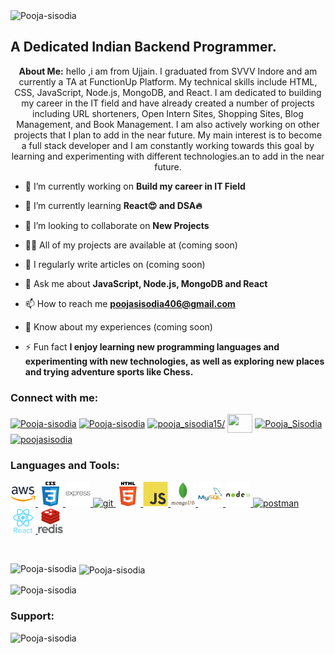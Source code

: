 
<img src="https://komarev.com/ghpvc/?username=Pooja-sisodia&label=Profile%20views&color=0e75b6&style=flat" alt="Pooja-sisodia" />
<h2>A Dedicated Indian Backend Programmer.</h2>

<p align="center"><strong>About Me:</strong> hello ,i am from Ujjain. I graduated from SVVV Indore and am currently a TA at FunctionUp Platform. My technical skills include HTML, CSS, JavaScript, Node.js, MongoDB, and React. I am dedicated to building my career in the IT field and have already created a number of projects including URL shorteners, Open Intern Sites, Shopping Sites, Blog Management, and Book Management. I am also actively working on other projects that I plan to add in the near future. My main interest is to become a full stack developer and I am constantly working towards this goal by learning and experimenting with different technologies.an to add in the near future.</p>

- 🔭 I’m currently working on **Build my career in IT Field**

- 🌱 I’m currently learning **React😍 and DSA🔥**

- 👯 I’m looking to collaborate on **New Projects**

- 👨‍💻 All of my projects are available at (coming soon)

- 📝 I regularly write articles on (coming soon)

- 💬 Ask me about **JavaScript, Node.js, MongoDB and React**

- 📫 How to reach me **poojasisodia406@gmail.com**

- 📄 Know about my experiences (coming soon)

- ⚡ Fun fact **I enjoy learning new programming languages and experimenting with new technologies, as well as exploring new places and trying adventure sports like Chess.**

<h3 align="left">Connect with me:</h3>
<p align="left">
<a href="https://twitter.com/" target="blank"><img align="center" src="https://raw.githubusercontent.com/rahuldkjain/github-profile-readme-generator/master/src/images/icons/Social/twitter.svg" alt="Pooja-sisodia" height="30" width="40" /></a>
<a href="https://linkedin.com/in/pooja-sisodia" target="blank"><img align="center" src="https://raw.githubusercontent.com/rahuldkjain/github-profile-readme-generator/master/src/images/icons/Social/linked-in-alt.svg" alt="Pooja-sisodia" height="30" width="40" /></a>
<a href="https://instagram.com/pooja_sisodia15/" target="blank"><img align="center" src="https://raw.githubusercontent.com/rahuldkjain/github-profile-readme-generator/master/src/images/icons/Social/instagram.svg" alt="pooja_sisodia15/" height="30" width="40" /></a>
<a href="https://www.hackerrank.com/" target="blank"><img align="center" src="https://raw.githubusercontent.com/rahuldkjain/github-profile-readme-generator/master/src/images/icons/Social/hackerrank.svg" alt="" height="30" width="40" /></a>
<a href="https://www.leetcode.com/Pooja_Sisodia" target="blank"><img align="center" src="https://raw.githubusercontent.com/rahuldkjain/github-profile-readme-generator/master/src/images/icons/Social/leet-code.svg" alt="Pooja_Sisodia" height="30" width="40" /></a>
<a href="https://auth.geeksforgeeks.org/user/poojasisodia" target="blank"><img align="center" src="https://raw.githubusercontent.com/rahuldkjain/github-profile-readme-generator/master/src/images/icons/Social/geeks-for-geeks.svg" alt="poojasisodia" height="30" width="40" /></a>

</p>

<h3 align="left">Languages and Tools:</h3>
<p align="left"> <a href="https://aws.amazon.com" target="_blank" rel="noreferrer"> <img src="https://raw.githubusercontent.com/devicons/devicon/master/icons/amazonwebservices/amazonwebservices-original-wordmark.svg" alt="aws" width="40" height="40"/> </a> <a href="https://www.w3schools.com/css/" target="_blank" rel="noreferrer"> <img src="https://raw.githubusercontent.com/devicons/devicon/master/icons/css3/css3-original-wordmark.svg" alt="css3" width="40" height="40"/> </a> <a href="https://expressjs.com" target="_blank" rel="noreferrer"> <img src="https://raw.githubusercontent.com/devicons/devicon/master/icons/express/express-original-wordmark.svg" alt="express" width="40" height="40"/> </a> <a href="https://git-scm.com/" target="_blank" rel="noreferrer"> <img src="https://www.vectorlogo.zone/logos/git-scm/git-scm-icon.svg" alt="git" width="40" height="40"/> </a> <a href="https://www.w3.org/html/" target="_blank" rel="noreferrer"> <img src="https://raw.githubusercontent.com/devicons/devicon/master/icons/html5/html5-original-wordmark.svg" alt="html5" width="40" height="40"/> </a> <a href="https://developer.mozilla.org/en-US/docs/Web/JavaScript" target="_blank" rel="noreferrer"> <img src="https://raw.githubusercontent.com/devicons/devicon/master/icons/javascript/javascript-original.svg" alt="javascript" width="40" height="40"/> </a> <a href="https://www.mongodb.com/" target="_blank" rel="noreferrer"> <img src="https://raw.githubusercontent.com/devicons/devicon/master/icons/mongodb/mongodb-original-wordmark.svg" alt="mongodb" width="40" height="40"/> </a> <a href="https://www.mysql.com/" target="_blank" rel="noreferrer"> <img src="https://raw.githubusercontent.com/devicons/devicon/master/icons/mysql/mysql-original-wordmark.svg" alt="mysql" width="40" height="40"/> </a> <a href="https://nodejs.org" target="_blank" rel="noreferrer"> <img src="https://raw.githubusercontent.com/devicons/devicon/master/icons/nodejs/nodejs-original-wordmark.svg" alt="nodejs" width="40" height="40"/> </a> <a href="https://postman.com" target="_blank" rel="noreferrer"> <img src="https://www.vectorlogo.zone/logos/getpostman/getpostman-icon.svg" alt="postman" width="40" height="40"/> </a> <a href="https://reactjs.org/" target="_blank" rel="noreferrer"> <img src="https://raw.githubusercontent.com/devicons/devicon/master/icons/react/react-original-wordmark.svg" alt="react" width="40" height="40"/> </a> <a href="https://redis.io" target="_blank" rel="noreferrer"> <img src="https://raw.githubusercontent.com/devicons/devicon/master/icons/redis/redis-original-wordmark.svg" alt="redis" width="40" height="40"/> </a> </p>
<br/>
<p><img align="left" src="https://github-readme-stats.vercel.app/api/top-langs?username=Pooja-sisodia&show_icons=true&locale=en&layout=compact" alt="Pooja-sisodia" /></p>

<p>&nbsp;<img align="center" src="https://github-readme-stats.vercel.app/api?username=Pooja-sisodia&show_icons=true&locale=en" alt="Pooja-sisodia" /></p>

<p><img align="center" src="https://github-readme-streak-stats.herokuapp.com/?user=Pooja-sisodia&" alt="Pooja-sisodia" /></p>
<h3 align="left">Support:</h3>
<p><a href="https://www.buymeacoffee.com/poojasisodia"> <img align="left" src="https://cdn.buymeacoffee.com/buttons/v2/default-yellow.png" height="50" width="210" alt="Pooja-sisodia" /></a></p>

